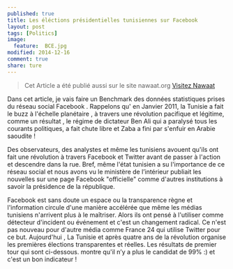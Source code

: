 ```yaml
---
published: true
title: Les éléctions présidentielles tunisiennes sur Facebook 
layout: post
tags: [Politics] 
image: 
  feature: 	BCE.jpg
modified: 2014-12-16 
comment: true
share: ture
---
```



>Cet Article a été publié aussi sur le site nawaat.org    <a href="http://nawaat.org/portail/2014/12/16/les-elections-presidentielles-tunisiennes-sur-facebook/" class="btn btn-success"> Visitez Nawaat </a>


Dans cet article, je vais faire un Benchmark des données statistiques prises du réseau social Facebook . Rappelons qu' en Janvier 2011, la Tunisie a fait le buzz à l'échelle planétaire , à travers une révolution pacifique et légitime,  comme un résultat , le régime de dictateur Ben Ali  qui a paralysé tous les courants politiques,  a fait chute libre et Zaba a fini par s'enfuir en Arabie saoudite !


Des observateurs, des analystes et même les tunisiens avouent qu'ils ont fait une révolution à travers Facebook et Twitter avant de passer à l'action et descendre dans la rue. Bref, même l'état tunisien a su l'importance de ce réseau social et nous avons vu le ministère de l’intérieur publiait les nouvelles sur une page Facebook "officielle" comme d'autres institutions à savoir la présidence de la république.

Facebook est sans doute un espace ou la transparence règne et l'information circule d'une manière accélérée que même les médias tunisiens n'arrivent plus à le maîtriser. Alors ils ont pensé à l'utiliser comme détecteur d'incident ou événement et c'est un changement radical. Ce n'est pas nouveau pour d'autre média comme France 24 qui utilise Twitter pour ce but. Aujourd'hui , La Tunisie et après quatre ans de la révolution organise les premières élections transparentes et réelles. Les résultats de premier tour qui sont ci-dessous. montre qu'il n’y a plus le candidat de 99% :)  et c'est un bon indicateur !

<meta charset = 'utf-8'>
<html>
<head>
<script src='https://code.jquery.com/jquery-1.9.1.js' type='text/javascript'></script>
<script src='https://code.highcharts.com/highcharts.js' type='text/javascript'></script>
<script src='https://code.highcharts.com/highcharts-more.js' type='text/javascript'></script>
<script src='https://code.highcharts.com/modules/exporting.js' type='text/javascript'></script>
<style>

    .rChart {
      display: block;
      margin-left: auto; 
      margin-right: auto;
      width: 100%;
      height: 400px;
    }  
    </style>
    
  </head>
  <body >
    
    <div id = 'resulat.html' class = 'rChart highcharts'></div>    
    <script type='text/javascript'>
    (function($){
        $(function () {
            var chart = new Highcharts.Chart({
 "dom": "resulat.html",
"width":            800,
"height":            400,
"credits": {
 "href": null,
"text": null 
},
"exporting": {
 "enabled": true 
},
"title": {
 "text": "Resultat de Premier Tour #tnPrez" 
},
"yAxis": {
 "title": {
 "text": null 
} 
},
"chart": {
 "zoomType": "xy",
"renderTo": "resulat.html" 
},
"series": [
 {
 "data": [
          39.46,
         33.43,
          7.82,
          5.75,
          5.55,
          5.55,
          1.04,
           0.8,
          0.74,
          0.67,
          0.56,
          0.45,
          0.31,
          0.21,
           0.2,
           0.2,
           0.1,
          0.17,
          0.16,
          0.16,
          0.15,
          0.14,
          0.13,
          0.11,
           0.1,
          0.08,
          0.07 
],
"name": "pourcentage",
"type": "column" 
},
{
 "data": [
 1289384,
1092418,
255529,
187923,
181407,
41614,
34025,
26073,
24160,
21989,
18287,
17506,
10077,
6723,
6426,
6486,
5737,
5593,
5377,
5245,
5054,
4699,
4286,
3551,
3118,
2701,
2181 
],
"type": "line",
"name": "Nombre total de votes" 
} 
],
"tooltip": {
 "formatter":  function() { return this.x + ', ' + this.y ; }  
},
"legend": {
 "enabled": true 
},
"xAxis": [
 {
 "categories": [ "Beji Caid Essebsi", "Moncef Marzouki", "Hamma Hammami", "Hechmi Hamdi", "Slim Riahi", "Kamel Morjane", "Ahmed Nejib Chebbi", "Safi Said", "Mondher Zenaidi", "Mustapha Ben Jaafar", "Kalthoum Kannou", "Mohamed Frikha", "Abderrazak Kilani", "Mustapha Kamel Nabli", "Larbi Nasra", "Abdelkader Labaoui", "Hamouda Ben Slama", "Mohamed Ben Mabrouk Hamdi", "Mehrez Boussayene", "Salem Chaibi", "Samir Abdelli", "Ali Chourabi", "Mokhtar Mejri", "Abderraouf Ayadi", "Yassine Chennoufi", "Abderrahim Zouari", "Noureddine Hached" ],
"labels": {
 "enabled": false,
"rotation":            -90,
"align": "right",
"style": {
 "fontSize": "13px",
"fontFamily": "Verdana, sans-serif" 
} 
} 
} 
],
"plotOptions": {
 "column": {
 "dataLabels": {
 "enabled": true,
"rotation":            -90,
"align": "right",
"color": "#BF166B",
"x":              5,
"y":            -30,
"style": {
 "fontSize": "13px",
"fontFamily": "Verdana, sans-serif" 
} 
} 
} 
},
"id": "resulat.html" 
});
        });
    })(jQuery);
</script>
    
    <script></script>    
  </body>
</html>




Le deuxième  tour est donc entre  *Beji Caid Essebsi* _39,46 %_ et *Mohamed Moncef Marzouki*  _33,43%_ . Les médias sont toujours les moyens de transmission de l’information aux électeurs . Mais attention ,les campagnes électorales présidentielles ne se jouent pas seulement sur les plateaux de la télévision mais aussi avec un chevauchement instantané sur les pages Facebook et Twitter. Dans la suite, je vais essayer de répondre à quelques questions sur l'activité de deux candidats à l'élection présidentielle,en analysant leurs pages Facebook vérifiée pour Dr Mohamed Moncef Marzouki et la page officielle de Beji Caid Essebsi récemment inscrit sur ce réseau social. 


_La Première question : Qui est à la première position sur les trois volets ? Le nombre de commentaire, le nombre de j'aime et les nombres de partages ?_

J'ai utilisé  R et l'api Facebook pour analyser les pages de deux candidats. Ensuite, j'ai tronqué les données et j'ai comptabilisé que l'activité ultérieure à la date de 01/11/2014 



Tous les graphiques sont zoomables sur l'axe vertical et horizontal et vous pouvez les exporter .


<meta charset = 'utf-8'>
<html>
<head>
<script src='https://code.jquery.com/jquery-1.9.1.js' type='text/javascript'></script>
<script src='https://code.highcharts.com/highcharts.js' type='text/javascript'></script>
<script src='https://code.highcharts.com/highcharts-more.js' type='text/javascript'></script>
<script src='https://code.highcharts.com/modules/exporting.js' type='text/javascript'></script>
<style>

    .rChart {
      display: block;
      margin-left: auto; 
      margin-right: auto;
      width: 100%;
      height: 400px;
    }  
    </style>
    
  </head>
  <body >
    
    <div id = 'shares.html' class = 'rChart highcharts'></div>    
    <script type='text/javascript'>
    (function($){
        $(function () {
            var chart = new Highcharts.Chart({
 "dom": "shares.html",
"width":            800,
"height":            400,
"credits": {
 "enabled": "true",
"href": "http://blog.bi-statistics.com",
"text": "Bi-statistics.com" 
},
"exporting": {
 "enabled": true 
},
"title": {
 "text": "Nombre total de partages par jour" 
},
"yAxis": [
 {
 "title": {
 "text": "Total de Partage" 
} 
} 
],
"series": [
 {
 "data": [
 [
 "2014-11-02",
          5663 
],
[
 "2014-11-03",
          4565 
],
[
 "2014-11-04",
           281 
],
[
 "2014-11-05",
          3678 
],
[
 "2014-11-06",
          2173 
],
[
 "2014-11-07",
           546 
],
[
 "2014-11-08",
          1995 
],
[
 "2014-11-09",
          8157 
],
[
 "2014-11-10",
          2751 
],
[
 "2014-11-11",
          1685 
],
[
 "2014-11-12",
          2631 
],
[
 "2014-11-13",
          2072 
],
[
 "2014-11-14",
          5879 
],
[
 "2014-11-15",
          8966 
],
[
 "2014-11-16",
          4436 
],
[
 "2014-11-17",
          2576 
],
[
 "2014-11-18",
          4414 
],
[
 "2014-11-19",
          3738 
],
[
 "2014-11-20",
          4052 
],
[
 "2014-11-21",
          4590 
],
[
 "2014-11-22",
           277 
],
[
 "2014-11-23",
          4454 
],
[
 "2014-11-24",
          1528 
],
[
 "2014-11-25",
          1321 
],
[
 "2014-11-26",
          1702 
],
[
 "2014-11-27",
          2307 
],
[
 "2014-11-28",
          3816 
],
[
 "2014-11-29",
          1439 
],
[
 "2014-11-30",
          2243 
],
[
 "2014-12-01",
          2170 
],
[
 "2014-12-02",
           582 
],
[
 "2014-12-03",
           446 
],
[
 "2014-12-04",
          1814 
],
[
 "2014-12-05",
          2667 
],
[
 "2014-12-06",
           819 
],
[
 "2014-12-07",
          1045 
],
[
 "2014-12-08",
          1495 
],
[
 "2014-12-09",
         12352 
],
[
 "2014-12-10",
          1883 
],
[
 "2014-12-11",
          1760 
],
[
 "2014-12-12",
          3134 
],
[
 "2014-12-13",
          7223 
],
[
 "2014-12-14",
          5664 
],
[
 "2014-12-15",
          3021 
],
[
 "2014-12-16",
           307 
] 
],
"name": "Beji Caid Essebsi",
"type": "line",
"marker": {
 "radius":              3 
} 
},
{
 "data": [
 [
 "2014-11-02",
          3961 
],
[
 "2014-11-03",
          5683 
],
[
 "2014-11-04",
          6295 
],
[
 "2014-11-05",
           808 
],
[
 "2014-11-06",
            28 
],
[
 "2014-11-07",
          1898 
],
[
 "2014-11-08",
          6656 
],
[
 "2014-11-09",
          2021 
],
[
 "2014-11-10",
          4076 
],
[
 "2014-11-11",
         12900 
],
[
 "2014-11-12",
         11595 
],
[
 "2014-11-13",
         12287 
],
[
 "2014-11-14",
          4359 
],
[
 "2014-11-15",
         25620 
],
[
 "2014-11-16",
         18304 
],
[
 "2014-11-17",
          3464 
],
[
 "2014-11-18",
          3222 
],
[
 "2014-11-19",
          6764 
],
[
 "2014-11-20",
         11400 
],
[
 "2014-11-21",
          6545 
],
[
 "2014-11-22",
          1289 
],
[
 "2014-11-23",
         23733 
],
[
 "2014-11-24",
          2395 
],
[
 "2014-11-25",
          3886 
],
[
 "2014-11-26",
           625 
],
[
 "2014-11-27",
          1193 
],
[
 "2014-11-28",
           884 
],
[
 "2014-11-29",
           283 
],
[
 "2014-11-30",
          8510 
],
[
 "2014-12-01",
          1834 
],
[
 "2014-12-02",
          2077 
],
[
 "2014-12-03",
          2287 
],
[
 "2014-12-04",
          9309 
],
[
 "2014-12-05",
          1271 
],
[
 "2014-12-06",
           101 
],
[
 "2014-12-08",
          3489 
],
[
 "2014-12-09",
         13431 
],
[
 "2014-12-10",
          6033 
],
[
 "2014-12-11",
          6164 
],
[
 "2014-12-12",
         11126 
],
[
 "2014-12-13",
          4806 
],
[
 "2014-12-14",
         11083 
],
[
 "2014-12-15",
         11954 
],
[
 "2014-12-16",
          1210 
] 
],
"name": "Dr Moncef Marzouki",
"type": "line",
"marker": {
 "radius":              3 
} 
} 
],
"xAxis": [
 {
 "categories": [ "11-02", "11-03", "11-04", "11-05", "11-06", "11-07", "11-08", "11-09", "11-10", "11-11", "11-12", "11-13", "11-14", "11-15", "11-16", "11-17", "11-18", "11-19", "11-20", "11-21", "11-22", "11-23", "11-24", "11-25", "11-26", "11-27", "11-28", "11-29", "11-30", "12-01", "12-02", "12-03", "12-04", "12-05", "12-06", "12-07", "12-08", "12-09", "12-10", "12-11", "12-12", "12-13", "12-14", "12-15", "12-16", "11-02", "11-03", "11-04", "11-05", "11-06", "11-07", "11-08", "11-09", "11-10", "11-11", "11-12", "11-13", "11-14", "11-15", "11-16", "11-17", "11-18", "11-19", "11-20", "11-21", "11-22", "11-23", "11-24", "11-25", "11-26", "11-27", "11-28", "11-29", "11-30", "12-01", "12-02", "12-03", "12-04", "12-05", "12-06", "12-08", "12-09", "12-10", "12-11", "12-12", "12-13", "12-14", "12-15", "12-16" ],
"labels": {
 "enabled": "false",
"rotation":            -90,
"align": "right",
"style": {
 "fontSize": "13px",
"fontFamily": "Verdana, sans-serif" 
} 
} 
} 
],
"subtitle": {
 "text": null 
},
"chart": {
 "zoomType": "xy",
"renderTo": "shares.html" 
},
"tooltip": {
 "shared": false,
"crosshairs": {
 "color": "blue",
"dashStyle": "solid" 
} 
},
"id": "shares.html" 
});
        });
    })(jQuery);
</script>
    
    <script></script>    
  </body>
</html>




_les statistiques des j'aime sur la même période_


<meta charset = 'utf-8'>
<html>
<head>
<script src='https://code.jquery.com/jquery-1.9.1.js' type='text/javascript'></script>
<script src='https://code.highcharts.com/highcharts.js' type='text/javascript'></script>
<script src='https://code.highcharts.com/highcharts-more.js' type='text/javascript'></script>
<script src='https://code.highcharts.com/modules/exporting.js' type='text/javascript'></script>
<style>

    .rChart {
      display: block;
      margin-left: auto; 
      margin-right: auto;
      width: 100%;
      height: 400px;
    }  
    </style>
    
  </head>
  <body >
    
    <div id = 'like.html' class = 'rChart highcharts'></div>    
    <script type='text/javascript'>
    (function($){
        $(function () {
            var chart = new Highcharts.Chart({
 "dom": "like.html",
"width":            800,
"height":            400,
"credits": {
 "enabled": "true",
"href": "http://blog.bi-statistics.com",
"text": "Bi-statistics.com" 
},
"exporting": {
 "enabled": true 
},
"title": {
 "text": "Nombre totale de J'aime par Jour" 
},
"yAxis": [
 {
 "title": {
 "text": "Total de J'aime" 
} 
} 
],
"series": [
 {
 "data": [
 [
 "2014-11-02",
         15925 
],
[
 "2014-11-03",
         25368 
],
[
 "2014-11-04",
          9688 
],
[
 "2014-11-05",
          2993 
],
[
 "2014-11-06",
          1806 
],
[
 "2014-11-07",
          3474 
],
[
 "2014-11-08",
         29019 
],
[
 "2014-11-09",
          8969 
],
[
 "2014-11-10",
         16168 
],
[
 "2014-11-11",
         24827 
],
[
 "2014-11-12",
          8584 
],
[
 "2014-11-13",
          3501 
],
[
 "2014-11-14",
         20513 
],
[
 "2014-11-15",
         44032 
],
[
 "2014-11-16",
         61109 
],
[
 "2014-11-17",
         16366 
],
[
 "2014-11-18",
         17336 
],
[
 "2014-11-19",
         31694 
],
[
 "2014-11-20",
         30590 
],
[
 "2014-11-21",
         32285 
],
[
 "2014-11-22",
          3671 
],
[
 "2014-11-23",
        102231 
],
[
 "2014-11-24",
         16687 
],
[
 "2014-11-25",
         33186 
],
[
 "2014-11-26",
          5743 
],
[
 "2014-11-27",
          6059 
],
[
 "2014-11-28",
          5590 
],
[
 "2014-11-29",
          1569 
],
[
 "2014-11-30",
         11095 
],
[
 "2014-12-01",
         22050 
],
[
 "2014-12-02",
          3806 
],
[
 "2014-12-03",
          9885 
],
[
 "2014-12-04",
         54350 
],
[
 "2014-12-05",
          7020 
],
[
 "2014-12-06",
           448 
],
[
 "2014-12-08",
         18420 
],
[
 "2014-12-09",
         52711 
],
[
 "2014-12-10",
         43956 
],
[
 "2014-12-11",
         35673 
],
[
 "2014-12-12",
         59880 
],
[
 "2014-12-13",
         29909 
],
[
 "2014-12-14",
         69377 
],
[
 "2014-12-15",
         63202 
],
[
 "2014-12-16",
          7826 
] 
],
"name": " Dr Moncef Marzouki",
"type": "line",
"marker": {
 "radius":              3 
} 
},
{
 "data": [
 [
 "2014-11-02",
         19634 
],
[
 "2014-11-03",
         16036 
],
[
 "2014-11-04",
          2931 
],
[
 "2014-11-05",
         14492 
],
[
 "2014-11-06",
          6241 
],
[
 "2014-11-07",
          3366 
],
[
 "2014-11-08",
         11845 
],
[
 "2014-11-09",
         28550 
],
[
 "2014-11-10",
          6410 
],
[
 "2014-11-11",
          8614 
],
[
 "2014-11-12",
         10407 
],
[
 "2014-11-13",
          5628 
],
[
 "2014-11-14",
          6430 
],
[
 "2014-11-15",
         11877 
],
[
 "2014-11-16",
         17423 
],
[
 "2014-11-17",
          9868 
],
[
 "2014-11-18",
          9252 
],
[
 "2014-11-19",
         10082 
],
[
 "2014-11-20",
         14962 
],
[
 "2014-11-21",
         14855 
],
[
 "2014-11-22",
          1081 
],
[
 "2014-11-23",
         25449 
],
[
 "2014-11-24",
          3189 
],
[
 "2014-11-25",
          3507 
],
[
 "2014-11-26",
          4657 
],
[
 "2014-11-27",
          7109 
],
[
 "2014-11-28",
         12415 
],
[
 "2014-11-29",
          4494 
],
[
 "2014-11-30",
          7226 
],
[
 "2014-12-01",
          4018 
],
[
 "2014-12-02",
          3422 
],
[
 "2014-12-03",
          1955 
],
[
 "2014-12-04",
          9797 
],
[
 "2014-12-05",
          9135 
],
[
 "2014-12-06",
          3961 
],
[
 "2014-12-07",
          3453 
],
[
 "2014-12-08",
          7223 
],
[
 "2014-12-09",
         19154 
],
[
 "2014-12-10",
          7205 
],
[
 "2014-12-11",
          4540 
],
[
 "2014-12-12",
          7335 
],
[
 "2014-12-13",
         21331 
],
[
 "2014-12-14",
         13138 
],
[
 "2014-12-15",
          8992 
],
[
 "2014-12-16",
          1470 
] 
],
"name": "Beji Caid Essebsi",
"type": "line",
"marker": {
 "radius":              3 
} 
} 
],
"xAxis": [
 {
 "categories": [ "11-02", "11-03", "11-04", "11-05", "11-06", "11-07", "11-08", "11-09", "11-10", "11-11", "11-12", "11-13", "11-14", "11-15", "11-16", "11-17", "11-18", "11-19", "11-20", "11-21", "11-22", "11-23", "11-24", "11-25", "11-26", "11-27", "11-28", "11-29", "11-30", "12-01", "12-02", "12-03", "12-04", "12-05", "12-06", "12-07", "12-08", "12-09", "12-10", "12-11", "12-12", "12-13", "12-14", "12-15", "12-16", "11-02", "11-03", "11-04", "11-05", "11-06", "11-07", "11-08", "11-09", "11-10", "11-11", "11-12", "11-13", "11-14", "11-15", "11-16", "11-17", "11-18", "11-19", "11-20", "11-21", "11-22", "11-23", "11-24", "11-25", "11-26", "11-27", "11-28", "11-29", "11-30", "12-01", "12-02", "12-03", "12-04", "12-05", "12-06", "12-08", "12-09", "12-10", "12-11", "12-12", "12-13", "12-14", "12-15", "12-16" ],
"labels": {
 "enabled": "false",
"rotation":            -90,
"align": "right",
"style": {
 "fontSize": "13px",
"fontFamily": "Verdana, sans-serif" 
} 
} 
} 
],
"subtitle": {
 "text": null 
},
"chart": {
 "zoomType": "xy",
"renderTo": "like.html" 
},
"tooltip": {
 "shared": false,
"crosshairs": {
 "color": "blue",
"dashStyle": "solid" 
} 
},
"id": "like.html" 
});
        });
    })(jQuery);
</script>
    
    <script></script>    
  </body>
</html>



_Les statistiques des commentaires :_


<meta charset = 'utf-8'>
<html>
<head>
<script src='https://code.jquery.com/jquery-1.9.1.js' type='text/javascript'></script>
<script src='https://code.highcharts.com/highcharts.js' type='text/javascript'></script>
<script src='https://code.highcharts.com/highcharts-more.js' type='text/javascript'></script>
<script src='https://code.highcharts.com/modules/exporting.js' type='text/javascript'></script>
<style>

    .rChart {
      display: block;
      margin-left: auto; 
      margin-right: auto;
      width: 100%;
      height: 400px;
    }  
    </style>
    
  </head>
  <body >
    
    <div id = 'comment.html' class = 'rChart highcharts'></div>    
    <script type='text/javascript'>
    (function($){
        $(function () {
            var chart = new Highcharts.Chart({
 "dom": "comment.html",
"width":            800,
"height":            400,
"credits": {
 "enabled": "true",
"href": "http://blog.bi-statistics.com",
"text": "Bi-statistics.com" 
},
"exporting": {
 "enabled": true 
},
"title": {
 "text": "Nombre totale de commentaires par Jour" 
},
"yAxis": [
 {
 "title": {
 "text": "Total de Commentaire",
"labels": {
 "enabled": "false",
"style": {
 "fontSize": "13px",
"fontFamily": "Verdana, sans-serif" 
} 
} 
} 
} 
],
"series": [
 {
 "data": [
 [
 "2014-11-02",
          1506 
],
[
 "2014-11-03",
          1415 
],
[
 "2014-11-04",
           201 
],
[
 "2014-11-05",
          1654 
],
[
 "2014-11-06",
           575 
],
[
 "2014-11-07",
           222 
],
[
 "2014-11-08",
          1045 
],
[
 "2014-11-09",
          2636 
],
[
 "2014-11-10",
           491 
],
[
 "2014-11-11",
           710 
],
[
 "2014-11-12",
          1221 
],
[
 "2014-11-13",
           422 
],
[
 "2014-11-14",
           820 
],
[
 "2014-11-15",
          1369 
],
[
 "2014-11-16",
          1517 
],
[
 "2014-11-17",
           908 
],
[
 "2014-11-18",
           877 
],
[
 "2014-11-19",
           976 
],
[
 "2014-11-20",
          1234 
],
[
 "2014-11-21",
          1638 
],
[
 "2014-11-22",
           124 
],
[
 "2014-11-23",
          2364 
],
[
 "2014-11-24",
           387 
],
[
 "2014-11-25",
           646 
],
[
 "2014-11-26",
           419 
],
[
 "2014-11-27",
           809 
],
[
 "2014-11-28",
          1037 
],
[
 "2014-11-29",
           600 
],
[
 "2014-11-30",
           669 
],
[
 "2014-12-01",
           394 
],
[
 "2014-12-02",
           249 
],
[
 "2014-12-03",
            93 
],
[
 "2014-12-04",
           582 
],
[
 "2014-12-05",
           590 
],
[
 "2014-12-06",
           382 
],
[
 "2014-12-07",
           336 
],
[
 "2014-12-08",
           636 
],
[
 "2014-12-09",
          1773 
],
[
 "2014-12-10",
           615 
],
[
 "2014-12-11",
           499 
],
[
 "2014-12-12",
           564 
],
[
 "2014-12-13",
          2375 
],
[
 "2014-12-14",
          1121 
],
[
 "2014-12-15",
           774 
],
[
 "2014-12-16",
           108 
] 
],
"name": "Beji Caid Essebsi",
"type": "line",
"marker": {
 "radius":              3 
} 
},
{
 "data": [
 [
 "2014-11-02",
          1350 
],
[
 "2014-11-03",
          2177 
],
[
 "2014-11-04",
          1313 
],
[
 "2014-11-05",
           518 
],
[
 "2014-11-06",
           325 
],
[
 "2014-11-07",
           625 
],
[
 "2014-11-08",
          2936 
],
[
 "2014-11-09",
          1146 
],
[
 "2014-11-10",
          1506 
],
[
 "2014-11-11",
          3030 
],
[
 "2014-11-12",
          1822 
],
[
 "2014-11-13",
           602 
],
[
 "2014-11-14",
          2913 
],
[
 "2014-11-15",
          4951 
],
[
 "2014-11-16",
          5882 
],
[
 "2014-11-17",
          1844 
],
[
 "2014-11-18",
          1835 
],
[
 "2014-11-19",
          2928 
],
[
 "2014-11-20",
          3273 
],
[
 "2014-11-21",
          4009 
],
[
 "2014-11-22",
           907 
],
[
 "2014-11-23",
         13492 
],
[
 "2014-11-24",
          2251 
],
[
 "2014-11-25",
          4734 
],
[
 "2014-11-26",
           901 
],
[
 "2014-11-27",
          1140 
],
[
 "2014-11-28",
           836 
],
[
 "2014-11-29",
           375 
],
[
 "2014-11-30",
          1269 
],
[
 "2014-12-01",
          1808 
],
[
 "2014-12-02",
           604 
],
[
 "2014-12-03",
          1683 
],
[
 "2014-12-04",
          3588 
],
[
 "2014-12-05",
           698 
],
[
 "2014-12-06",
           192 
],
[
 "2014-12-08",
          1338 
],
[
 "2014-12-09",
          3187 
],
[
 "2014-12-10",
          1968 
],
[
 "2014-12-11",
          1841 
],
[
 "2014-12-12",
          2836 
],
[
 "2014-12-13",
          1619 
],
[
 "2014-12-14",
          3507 
],
[
 "2014-12-15",
          3615 
],
[
 "2014-12-16",
           558 
] 
],
"name": "Dr Moncef Marzouki",
"type": "line",
"marker": {
 "radius":              3 
} 
} 
],
"xAxis": [
 {
 "categories": [ "11-02", "11-03", "11-04", "11-05", "11-06", "11-07", "11-08", "11-09", "11-10", "11-11", "11-12", "11-13", "11-14", "11-15", "11-16", "11-17", "11-18", "11-19", "11-20", "11-21", "11-22", "11-23", "11-24", "11-25", "11-26", "11-27", "11-28", "11-29", "11-30", "12-01", "12-02", "12-03", "12-04", "12-05", "12-06", "12-07", "12-08", "12-09", "12-10", "12-11", "12-12", "12-13", "12-14", "12-15", "12-16", "11-02", "11-03", "11-04", "11-05", "11-06", "11-07", "11-08", "11-09", "11-10", "11-11", "11-12", "11-13", "11-14", "11-15", "11-16", "11-17", "11-18", "11-19", "11-20", "11-21", "11-22", "11-23", "11-24", "11-25", "11-26", "11-27", "11-28", "11-29", "11-30", "12-01", "12-02", "12-03", "12-04", "12-05", "12-06", "12-08", "12-09", "12-10", "12-11", "12-12", "12-13", "12-14", "12-15", "12-16" ],
"labels": {
 "enabled": "false",
"rotation":            -90,
"align": "right",
"style": {
 "fontSize": "13px",
"fontFamily": "Verdana, sans-serif" 
} 
} 
} 
],
"subtitle": {
 "text": null 
},
"chart": {
 "zoomType": "xy",
"renderTo": "comment.html" 
},
"tooltip": {
 "shared": false,
"crosshairs": {
 "color": "green",
"dashStyle": "solid" 
} 
},
"id": "comment.html" 
});
        });
    })(jQuery);
</script>
    
    <script></script>    
  </body>
</html>




_La deuxième question :   Quels sont les types des publications utilisés par les CM ?_ 

La réponse est dans ce graphique qui montre une distribution équilibrée pour la page de MMM et une distribution modale autour des photos  sur la page BCE .


<meta charset = 'utf-8'>
<html>
<head>
<script src='https://code.jquery.com/jquery-1.9.1.js' type='text/javascript'></script>
<script src='https://code.highcharts.com/highcharts.js' type='text/javascript'></script>
<script src='https://code.highcharts.com/highcharts-more.js' type='text/javascript'></script>
<script src='https://code.highcharts.com/modules/exporting.js' type='text/javascript'></script>
<style>

    .rChart {
      display: block;
      margin-left: auto; 
      margin-right: auto;
      width: 100%;
      height: 400px;
    }  
    </style>
    
  </head>
  <body >
    
    <div id = 'pub.html' class = 'rChart highcharts'></div>    
    <script type='text/javascript'>
    (function($){
        $(function () {
            var chart = new Highcharts.Chart({
 "dom": "pub.html",
"width":            800,
"height":            400,
"credits": {
 "enabled": "true",
"href": "http://blog.bi-statistics.com",
"text": "Bi-statistics.com" 
},
"exporting": {
 "enabled": true 
},
"title": {
 "text": "Type de publications " 
},
"yAxis": [
 {
 "title": {
 "text": "Nombre Total",
"labels": {
 "enabled": "false",
"style": {
 "fontSize": "13px",
"fontFamily": "Verdana, sans-serif" 
} 
} 
} 
} 
],
"series": [
 {
 "data": [
 [
 "link",
41 
],
[
 "photo",
315 
],
[
 "status",
15 
],
[
 "video",
107 
] 
],
"name": "Beji Caid Essebsi",
"type": "areaspline",
"marker": {
 "radius":              3 
} 
},
{
 "data": [
 [
 "link",
50 
],
[
 "photo",
185 
],
[
 "status",
180 
],
[
 "video",
181 
] 
],
"name": "Moncef Marzouki",
"type": "areaspline",
"marker": {
 "radius":              3 
} 
} 
],
"xAxis": [
 {
 "categories": [ "link", "photo", "status", "video", "link", "photo", "status", "video" ],
"labels": {
 "enabled": "false",
"align": "right",
"style": {
 "fontSize": "13px",
"fontFamily": "Verdana, sans-serif" 
} 
} 
} 
],
"subtitle": {
 "text": null 
},
"chart": {
 "zoomType": "xy",
"renderTo": "pub.html" 
},
"tooltip": {
 "shared": false,
"formatter":  function() { return  this.y +' '+ this.x ; }  
},
"id": "pub.html" 
});
        });
    })(jQuery);
</script>
    
    <script></script>    
  </body>
</html>



_La troisième question : Quelles sont les publications les plus réussies sur  les trois axes like, comment , share ?_



<meta charset = 'utf-8'>
<html>
<head>
<script src='https://code.jquery.com/jquery-1.9.1.js' type='text/javascript'></script>
<script src='https://code.highcharts.com/highcharts.js' type='text/javascript'></script>
<script src='https://code.highcharts.com/highcharts-more.js' type='text/javascript'></script>
<script src='https://code.highcharts.com/modules/exporting.js' type='text/javascript'></script>
<style>

    .rChart {
      display: block;
      margin-left: auto; 
      margin-right: auto;
      width: 100%;
      height: 400px;
    }  
    </style>
    
  </head>
  <body >
    
    <div id = 'top.html' class = 'rChart highcharts'></div>    
    <script type='text/javascript'>
    (function($){
        $(function () {
            var chart = new Highcharts.Chart({
 "dom": "top.html",
"width":            800,
"height":            400,
"credits": {
 "enabled": "true",
"href": "http://blog.bi-statistics.com",
"text": "Bi-statistics.com" 
},
"exporting": {
 "enabled": true 
},
"title": {
 "text": "Top des publications par type d'interaction" 
},
"yAxis": [
 {
 "title": {
 "text": "Nombre Total",
"labels": {
 "enabled": "false",
"style": {
 "fontSize": "13px",
"fontFamily": "Verdana, sans-serif" 
} 
} 
} 
} 
],
"series": [
 {
 "data": [
 [
 "Top Comment",
           843 
],
[
 "Top like",
          6487 
],
[
 "Top share",
          7476 
] 
],
"name": "Beji Caid Essebsi",
"type": "column",
"marker": {
 "radius":              3 
} 
},
{
 "data": [
 [
 "Top Comment",
          2454 
],
[
 "Top like",
         18769 
],
[
 "Top share",
         12287 
] 
],
"name": "Moncef Marzouki",
"type": "column",
"marker": {
 "radius":              3 
} 
} 
],
"xAxis": [
 {
 "categories": [ "Top like", "Top Comment", "Top share" ],
"labels": {
 "enabled": "false",
"align": "right",
"style": {
 "fontSize": "13px",
"fontFamily": "Verdana, sans-serif" 
} 
} 
} 
],
"subtitle": {
 "text": null 
},
"chart": {
 "zoomType": "xy",
"renderTo": "top.html" 
},
"tooltip": {
 "shared": false,
"formatter":  function() { return  this.x +' '+this.y ; }  
},
"plotOptions": {
 "column": {
 "dataLabels": {
 "enabled": false,
"rotation":            -90,
"align": "right",
"color": "#BF166B",
"x":              5,
"y":            -30,
"style": {
 "fontSize": "13px",
"fontFamily": "Verdana, sans-serif" 
} 
} 
} 
},
"legend": {
 "enabled": true 
},
"colors": [ "#7cb5ec", "#434348", "#90ed7d", "#f7a35c", "#8085e9", "#90ed7d", "#f15c80", "#e4d354", "#8085e8", "#8d4653", "#91e8e1", "#90ed7d", "#7cb5ec", "#434348", "#90ed7d", "#f7a35c", "#8085e9", "#90ed7d" ],
"id": "top.html" 
});
        });
    })(jQuery);
</script>
    
    <script></script>    
  </body>
</html>



Ces graphiques présentent une preuve sur l'importance de Facebook sur la scène politique tunisienne . L'utilité de communication digitale est devenue une clé de réussite qui optimise le temps et passe l'information directement à la cible ou les fans .


<meta charset = 'utf-8'>
<html>
<head>
<script src='https://code.jquery.com/jquery-1.9.1.js' type='text/javascript'></script>
<script src='https://code.highcharts.com/highcharts.js' type='text/javascript'></script>
<script src='https://code.highcharts.com/highcharts-more.js' type='text/javascript'></script>
<script src='https://code.highcharts.com/modules/exporting.js' type='text/javascript'></script>
<style>

    .rChart {
      display: block;
      margin-left: auto; 
      margin-right: auto;
      width: 100%;
      height: 400px;
    }  
    </style>
    
  </head>
  <body >
    
    <div id = 'nombrepub.html' class = 'rChart highcharts'></div>    
    <script type='text/javascript'>
    (function($){
        $(function () {
            var chart = new Highcharts.Chart({
 "dom": "nombrepub.html",
"width":            800,
"height":            400,
"credits": {
 "enabled": "true",
"href": "http://blog.bi-statistics.com",
"text": "Bi-statistics.com" 
},
"exporting": {
 "enabled": true 
},
"title": {
 "text": "Total de publications par jour" 
},
"yAxis": [
 {
 "title": {
 "text": "Nombre Total",
"labels": {
 "enabled": "false",
"style": {
 "fontSize": "13px",
"fontFamily": "Verdana, sans-serif" 
} 
} 
} 
} 
],
"series": [
 {
 "data": [
 [
 "2014-11-02",
6 
],
[
 "2014-11-03",
7 
],
[
 "2014-11-04",
4 
],
[
 "2014-11-05",
12 
],
[
 "2014-11-06",
7 
],
[
 "2014-11-07",
2 
],
[
 "2014-11-08",
8 
],
[
 "2014-11-09",
15 
],
[
 "2014-11-10",
9 
],
[
 "2014-11-11",
6 
],
[
 "2014-11-12",
12 
],
[
 "2014-11-13",
11 
],
[
 "2014-11-14",
15 
],
[
 "2014-11-15",
10 
],
[
 "2014-11-16",
12 
],
[
 "2014-11-17",
13 
],
[
 "2014-11-18",
15 
],
[
 "2014-11-19",
11 
],
[
 "2014-11-20",
16 
],
[
 "2014-11-21",
30 
],
[
 "2014-11-22",
1 
],
[
 "2014-11-23",
21 
],
[
 "2014-11-24",
9 
],
[
 "2014-11-25",
6 
],
[
 "2014-11-26",
8 
],
[
 "2014-11-27",
10 
],
[
 "2014-11-28",
10 
],
[
 "2014-11-29",
5 
],
[
 "2014-11-30",
9 
],
[
 "2014-12-01",
4 
],
[
 "2014-12-02",
3 
],
[
 "2014-12-03",
1 
],
[
 "2014-12-04",
11 
],
[
 "2014-12-05",
11 
],
[
 "2014-12-06",
3 
],
[
 "2014-12-08",
10 
],
[
 "2014-12-09",
14 
],
[
 "2014-12-10",
8 
],
[
 "2014-12-11",
6 
],
[
 "2014-12-12",
12 
],
[
 "2014-12-13",
25 
],
[
 "2014-12-14",
47 
],
[
 "2014-12-15",
13 
],
[
 "2014-12-16",
6 
],
[
 "2014-12-07",
4 
] 
],
"name": "Beji Caid Essebsi",
"type": "spline",
"marker": {
 "radius":              3 
} 
},
{
 "data": [
 [
 "2014-11-02",
5 
],
[
 "2014-11-03",
9 
],
[
 "2014-11-04",
4 
],
[
 "2014-11-05",
3 
],
[
 "2014-11-06",
3 
],
[
 "2014-11-07",
5 
],
[
 "2014-11-08",
17 
],
[
 "2014-11-09",
6 
],
[
 "2014-11-10",
13 
],
[
 "2014-11-11",
21 
],
[
 "2014-11-12",
3 
],
[
 "2014-11-13",
2 
],
[
 "2014-11-14",
18 
],
[
 "2014-11-15",
30 
],
[
 "2014-11-16",
36 
],
[
 "2014-11-17",
22 
],
[
 "2014-11-18",
12 
],
[
 "2014-11-19",
20 
],
[
 "2014-11-20",
21 
],
[
 "2014-11-21",
13 
],
[
 "2014-11-22",
1 
],
[
 "2014-11-23",
24 
],
[
 "2014-11-24",
10 
],
[
 "2014-11-25",
6 
],
[
 "2014-11-26",
4 
],
[
 "2014-11-27",
2 
],
[
 "2014-11-28",
2 
],
[
 "2014-11-29",
1 
],
[
 "2014-11-30",
5 
],
[
 "2014-12-01",
29 
],
[
 "2014-12-02",
2 
],
[
 "2014-12-03",
1 
],
[
 "2014-12-04",
19 
],
[
 "2014-12-05",
3 
],
[
 "2014-12-06",
1 
],
[
 "2014-12-08",
10 
],
[
 "2014-12-09",
21 
],
[
 "2014-12-10",
25 
],
[
 "2014-12-11",
28 
],
[
 "2014-12-12",
47 
],
[
 "2014-12-13",
18 
],
[
 "2014-12-14",
23 
],
[
 "2014-12-15",
39 
],
[
 "2014-12-16",
12 
] 
],
"name": "Moncef Marzouki",
"type": "spline",
"marker": {
 "radius":              3 
} 
} 
],
"xAxis": [
 {
 "categories": [ "11-02", "11-03", "11-04", "11-05", "11-06", "11-07", "11-08", "11-09", "11-10", "11-11", "11-12", "11-13", "11-14", "11-15", "11-16", "11-17", "11-18", "11-19", "11-20", "11-21", "11-22", "11-23", "11-24", "11-25", "11-26", "11-27", "11-28", "11-29", "11-30", "12-01", "12-02", "12-03", "12-04", "12-05", "12-06", "12-08", "12-09", "12-10", "12-11", "12-12", "12-13", "12-14", "12-15", "12-16", "11-02", "11-03", "11-04", "11-05", "11-06", "11-07", "11-08", "11-09", "11-10", "11-11", "11-12", "11-13", "11-14", "11-15", "11-16", "11-17", "11-18", "11-19", "11-20", "11-21", "11-22", "11-23", "11-24", "11-25", "11-26", "11-27", "11-28", "11-29", "11-30", "12-01", "12-02", "12-03", "12-04", "12-05", "12-06", "12-07", "12-08", "12-09", "12-10", "12-11", "12-12", "12-13", "12-14", "12-15", "12-16" ],
"labels": {
 "enabled": "false",
"rotation":            -90,
"align": "right",
"style": {
 "fontSize": "13px",
"fontFamily": "Verdana, sans-serif" 
} 
} 
} 
],
"subtitle": {
 "text": null 
},
"chart": {
 "zoomType": "xy",
"renderTo": "nombrepub.html" 
},
"tooltip": {
 "shared": false,
"crosshairs": {
 "color": "blue",
"dashStyle": "solid" 
},
"formatter":  function() { return  this.series.name+' '+this.y+' '+'Post'; }  
},
"plotOptions": {
 "column": {
 "dataLabels": {
 "enabled": false,
"rotation":            -90,
"align": "right",
"color": "#BF166B",
"x":              5,
"y":            -30,
"style": {
 "fontSize": "13px",
"fontFamily": "Verdana, sans-serif" 
} 
} 
} 
},
"legend": {
 "enabled": true 
},
"colors": [ "#7cb5ec", "#434348", "#90ed7d", "#f7a35c", "#8085e9", "#90ed7d", "#f15c80", "#e4d354", "#8085e8", "#8d4653", "#91e8e1", "#90ed7d", "#7cb5ec", "#434348", "#90ed7d", "#f7a35c", "#8085e9", "#90ed7d" ],
"id": "nombrepub.html" 
});
        });
    })(jQuery);
</script>
    
    <script></script>    
  </body>
</html>



Cette analyse peut être poussée par l'analyse sémantique des commentaires qui sera le sujet d'un prochain article.
